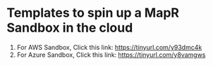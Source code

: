 # Templates to spin up a MapR Sandbox in the cloud

1. For AWS Sandbox, Click this link: https://tinyurl.com/y93dmc4k
2. For Azure Sandbox, Click this link: https://tinyurl.com/y8vamgws
